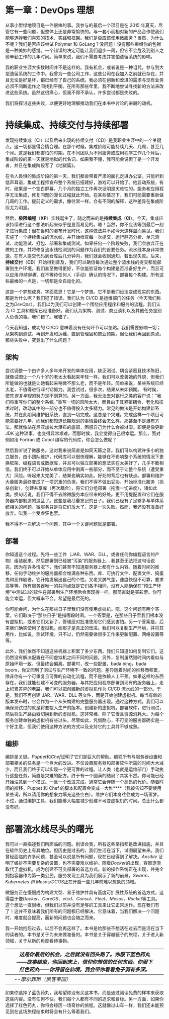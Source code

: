 # 第一章：DevOps 理想

从事小型绿地项目是一件很棒的事。我参与的最后一个项目是在 2015 年夏天，尽管它有一些问题，但整体上还是非常愉快的。与一套小而相对新的产品合作使我们能够选择我们喜欢的技术、实践和框架。我们是否应该使用微服务？当然，为什么不呢？我们是否应该尝试 Polymer 和 GoLang？没问题！没有那些束缚你的包袱是一种美妙的感觉。一个错误的决定可能让我们退步一周，但它不会危及到别人之前辛勤工作的几年时间。简单来说，我们不需要考虑并害怕遗留系统的影响。

我的职业生涯大多数时间并不是这样的。我有机会，或者说是一种诅咒，参与到大型遗留系统的工作中。我曾为一些公司工作，这些公司在我加入之前就已存在，并且无论是好是坏，都已经有了自己的系统。我必须在创新和改进的需求与现有业务必须不间断运作之间找到平衡。在所有那些年里，我不断地尝试寻找新的方法来改进这些系统。虽然这很痛心，但我不得不承认，许多尝试都是失败的。

我们将探讨这些失败，以便更好地理解推动我们在本书中讨论的进展的动机。

# 持续集成、持续交付与持续部署

发现持续集成（CI）以及后来出现的持续交付（CD）是我职业生涯中的一个关键点。这一切都显得合情合理。在那个时候，集成阶段可能持续几天、几周，甚至几个月。这是我们都害怕的时期。在不同团队为不同服务或应用程序工作几个月后，集成阶段的第一天就是地狱的代名词。如果我不懂，我可能会说但丁是一个开发者，并且在集成阶段写了《地狱篇》。

在令人畏惧的集成阶段的第一天，我们都会带着严肃的面孔走进办公室。只能听到低声耳语，集成工程师宣布整个系统已搭建好，游戏可以开始了。他启动系统，有时，结果是一个空白屏幕。几个月的独立工作再次证明是灾难性的。服务和应用程序无法集成，修复问题的漫长过程就此开始。在某些情况下，我们可能需要重新做几周的工作。提前定义的需求，像往常一样，会有不同的解释，这种差异在集成阶段尤为明显。

然后，**极限编程**（**XP**）实践诞生了，随之而来的是**持续集成**（**CI**）。今天，集成应该持续进行这个想法听起来似乎是显而易见的。嗯！当然，你不应该等到最后一刻才进行集成！但在当时的瀑布开发时代，这种做法并不如今天这样显而易见。我们实施了一个持续集成的流水线，并开始检查每一次提交，运行静态分析、单元测试、功能测试、打包、部署和集成测试。如果任何一个阶段失败，我们会放弃正在做的工作，并将修复流水线检测到的问题作为我们的首要任务。流水线本身非常快速。在有人提交代码到仓库后几分钟内，我们就会收到通知，若出现失败。后来，**持续交付**（**CD**）开始得到普及，我们可以确信每次通过整个流水线的提交都能部署到生产环境。我们甚至做得更好，不仅能验证每个构建是否准备好生产，而且可以应用*持续部署*，在不等待任何人（手动）确认的情况下，部署每个构建。所有这些最棒的一点是，一切都是全自动化的。

这是一个梦想成真。字面意思！它是一个梦想。它不是我们设法变成现实的东西。那是为什么呢？我们犯了错误。我们认为 CI/CD 是运维部门的任务（今天我们称之为*DevOps*）。我们以为我们可以创建一个围绕应用程序和服务的流程。我们认为 CI 工具和框架已经准备好。我们认为架构、测试、商业谈判以及其他任务是别人负责的事。我们错了。我错了。

今天我知道，成功的 CI/CD 意味着没有任何环节可以忽略。我们需要影响一切；从架构到测试，再到开发和运维，直到管理层和商业预期。但让我们再回到原点。那些失败中，究竟出了什么问题？

## 架构

尝试调整一个由许多人多年来开发的单体应用，缺乏测试、耦合紧密且技术陈旧，就像试图让一个八十岁的老太太看起来年轻一样。我们可以改善她的外貌，但我们所能做的也就是让她看起来稍微不那么老，而不是年轻。简单来说，某些系统已经太老，不值得进行*现代化*努力。我尝试过，很多次，结果从未如预期。 有时候，使其*恢复年轻*的努力是不划算的。另一方面，我无法去对银行之类的客户说：“我们将重写你们的整个系统。”重写一切的风险太大，而且由于其紧密耦合、老化和技术过时，改动其中的一部分也不值得投入太多精力。常见的做法是开始构建新系统，并在此期间维护旧系统，直到一切完成。这总是个灾难。完成这样一个项目可能需要好几年，而我们都知道长期规划的事情最终会怎么样。那甚至不是瀑布方法。那就像站在尼亚加拉大瀑布的底部，困惑自己为什么会被淋湿。即便是像更新 JDK 这种琐事，也变得异常艰难。而那时候，我会觉得自己很幸运。那么，面对例如用 Fortran 或 Cobol 编写的代码库，你会怎么做呢？

然后我听说了微服务。这对我来说简直是如同天籁之音。我们可以构建许多小的独立服务，由小团队维护，代码库可以很快理解，能够在不影响整个系统的情况下更换框架、编程语言或数据库，并且可以独立部署的想法实在太美好了，几乎不敢相信。我们终于可以开始从单体应用中剥离一些部分，而不至于让整个系统（遭受重大）风险。听起来太完美了，结果也确实如此。好处的背后也有缺点。部署和维护大量服务最终变成了一项沉重的负担。我们不得不做出妥协，开始标准化服务（扼杀创新），创建共享库（再次耦合），将它们分组部署（拖慢一切进度），诸如此类。换句话说，我们不得不去除微服务本应带来的好处。更不用提配置和它们在服务器内部制造的混乱了。这些是我尽量忘记的日子。我们已经有了足够多与单体系统相关的问题，微服务只是将它们放大了。这是一次失败。然而，我还没有准备好放弃。叫我一个受虐狂也罢。

我不得不一次解决一个问题，其中一个关键问题就是部署。

## 部署

你知道这个过程。先将一些工件（JAR、WAR、DLL，或者任何你编程语言的产物）组装起来，然后部署到已经被“污染”的服务器上... 我甚至无法把这句话说完，因为在许多情况下，我们甚至不知道服务器上都有什么内容。随着时间的推移，任何手动维护的服务器都会堆满各种东西。库、可执行文件、配置文件、捣蛋鬼和恶作剧者。它开始发展出自己的个性。又老又脾气差，速度快但不可靠，要求高等等。所有服务器唯一的共同点就是它们各不相同，没有人能确保在“预生产环境”中测试过的软件在部署到生产环境后会表现得一样。那简直就是买彩票。你可能会幸运，但大概率不会。希望是最后死的。

你可能会问，为什么在那些日子里我们没有使用虚拟机。嗯，这个问题有两个答案，它们取决于“那些日子”是指哪段时间。一个答案是，在那些日子里我们根本没有虚拟机，或者它们太新了，管理层对批准使用它们感到害怕。另一个答案是，后来我们确实使用了虚拟机，而那才是真正的改进。我们可以复制生产环境，并将其用作，比如说，测试环境。只不过，仍然需要做很多工作来更新配置、网络设置等等。

此外，我们依然不知道这些机器上积累了多少东西。我们只知道如何复制它们。这仍然没有解决配置在不同虚拟机之间不同的问题，另外，复制虽然短时间内看似与原始环境一致，但最终会偏离。部署时，改一些配置，bada bing，bada boom，你又回到了测试与生产环境不一致的问题。差异随着时间的推移而积累，除非你有一个可重复且可靠的自动化流程，而不是依赖人工干预。如果这样的东西存在，我们就能创建不可变的服务器。与其把应用程序部署到现有的服务器上，走上积累差异的老路，我们可以把创建新的虚拟机作为 CI/CD 流水线的一部分。于是，我们不再创建 JAR、WAR、DLL 等文件，而是开始创建虚拟机。每当有新的版本发布时，它会作为一个从头构建的完整服务器出现。通过这种方式，我们可以确保测试过的就是将要投入生产的版本。创建新的虚拟机，部署软件，进行测试，然后将生产路由器切换到新的虚拟机。这非常棒，除了它慢且资源消耗大。为每个服务创建单独的虚拟机有些过头。尽管如此，凭借耐心，不可变的服务器确实是一个好主意，但我们使用这种方法的方式以及支持它的工具并不够成熟。

## 编排

编排是关键。*Puppet*和*Chef*证明了它们是巨大的帮助。编程所有与服务器设置和部署相关的任务是一个巨大的改进。不仅设置服务器和部署软件所需的时间大大减少，而且我们终于可以实现一个更可靠的过程。让人类（也就是运维部门）手动执行这些任务，简直是灾难的配方。终于有一个圆满的结局？其实不然。你可能已经开始注意到一个模式。一旦一个改进完成，通常它会伴随一个高昂的代价。随着时间的推移，Puppet 和 Chef 的脚本和配置会变成一大堆****（我被告知不要使用某些词，所以请用你的想象力填充这些空白）。维护它们本身往往成为一场噩梦。不过，通过编排工具，我们能够大幅度减少创建不可变虚拟机的时间。总比什么都没有好。

# 部署流水线尽头的曙光

我可以一直描述我们所面临的问题。别误会我，所有这些举措都是改进措施，并且在软件历史上有其地位。但历史是过去的，我们生活在当下，试图展望未来。我们曾经面临的许多问题，甚至可以说是所有问题，现在已经得到了解决。*Ansible* 证明了编排不需要复杂的设置，也不需要难以维护。随着*Docker*的出现，容器逐渐取代了虚拟机，成为创建不可变部署的首选方式。新的操作系统正在出现，并完全拥抱容器作为第一类公民。服务发现工具为我们展示了新的前景。*Swarm、Kubernetes 和 Mesos/DCOS*正在开启一些几年前难以想象的领域。

微服务正在慢慢成为构建大型、易于维护并具有高度可扩展性系统的首选方式，这得益于像*Docker、CoreOS、etcd、Consul、Fleet、Mesos、Rocket*等工具。这个想法一直很棒，但我们以前并没有足够的工具来让它正常运作。现在我们有了！这并不意味着我们所有的问题都已经解决。它意味着，当我们解决一个问题时，难度就会提高，而新的问题也会随之而来。

我一开始抱怨过去。以后不会再这样了。本书是给那些不想活在过去而是活在当下的读者的。本书是关于为未来做准备的。本书是关于穿越镜子的旅程，关于进入新领域，关于从新的角度看待事物。

|   | *这是你最后的机会。之后就没有回头路了。你服下蓝色药丸——故事结束，你回到床上，信仰你想信的任何东西。你服下红色药丸——你将留在仙境，我会带你看看兔子洞有多深。* |   |
| --- | --- | --- |
|   | --*摩尔菲斯（黑客帝国）* |

如果你选择了蓝色药丸，我希望你没有买这本书，而是通过阅读免费的样本来获取这些内容。没有任何不快。我们每个人都有不同的追求和目标。另一方面，如果你选择了红色药丸，你将会经历一场奇妙的旅程。这就像过山车一样，我们还未能预见到在这场旅程结束时将会有什么等着我们。
